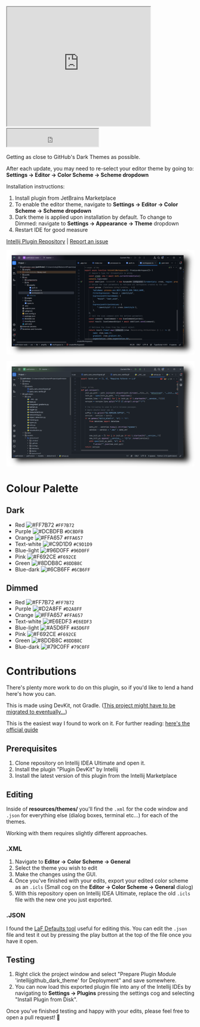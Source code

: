 <iframe width="384px" height="319px" src="https://plugins.jetbrains.com/embeddable/card/19291"></iframe>

<iframe width="245px" height="48px" src="https://plugins.jetbrains.com/embeddable/install/19291"></iframe>

Getting as close to GitHub's Dark Themes as possible.

After each update, you may need to re-select your editor theme by going to: **Settings -> Editor -> Color Scheme -> Scheme dropdown**

Installation instructions:
1. Install plugin from JetBrains Marketplace
2. To enable the editor theme, navigate to **Settings -> Editor -> Color Scheme -> Scheme dropdown**
3. Dark theme is applied upon installation by default. To change to Dimmed: navigate to **Settings -> Appearance -> Theme** dropdown
4. Restart IDE for good measure
 
[Intellij Plugin Repository](https://plugins.jetbrains.com/plugin/19291-github-dark) | [Report an issue](https://github.com/toby-j/Intellij_GitHub_Dark_Theme/issues)  

![Screenshot](screenshots/7-small.png)

![Screenshot](screenshots/8-small.png)
 
# Colour Palette
## Dark
- Red ![#FF7B72](https://placehold.co/15x15/FF7B72/FF7B72.png) `#FF7B72`
- Purple ![#DCBDFB](https://placehold.co/15x15/DCBDFB/DCBDFB.png) `#DCBDFB`
- Orange ![#FFA657](https://placehold.co/15x15/FFA657/FFA657.png) `#FFA657`
- Text-white ![#C9D1D9](https://placehold.co/15x15/C9D1D9/C9D1D9.png) `#C9D1D9`
- Blue-light ![#96D0FF](https://placehold.co/15x15/a5d6ff/a5d6ff.png) `#96D0FF`
- Pink ![#F692CE](https://placehold.co/15x15/F692CE/F692CE.png) `#F692CE`
- Green ![#8DDB8C](https://placehold.co/15x15/8DDB8C/8DDB8C.png) `#8DDB8C`
- Blue-dark ![#6CB6FF](https://placehold.co/15x15/6cb6ff/6cb6ff.png) `#6CB6FF`
## Dimmed
- Red ![#FF7B72](https://placehold.co/15x15/FF7B72/FF7B72.png) `#FF7B72`
- Purple ![#D2A8FF](https://placehold.co/15x15/D2A8FF/D2A8FF.png) `#D2A8FF`
- Orange ![#FFA657](https://placehold.co/15x15/FFA657/FFA657.png) `#FFA657`
- Text-white ![#E6EDF3](https://placehold.co/15x15/E6EDF3/E6EDF3.png) `#E6EDF3`
- Blue-light ![#A5D6FF](https://placehold.co/15x15/A5D6FF/A5D6FF.png) `#A5D6FF`
- Pink ![#F692CE](https://placehold.co/15x15/F692CE/F692CE.png) `#F692CE`
- Green ![#8DDB8C](https://placehold.co/15x15/8DDB8C/8DDB8C.png) `#8DDB8C`
- Blue-dark ![#79C0FF](https://placehold.co/15x15/79C0FF/79C0FF.png) `#79C0FF`

# Contributions

There's plenty more work to do on this plugin, so if you'd like to lend a hand here's how you can.

This is made using DevKit, not Gradle. ([This project might have to be migrated to eventually...](https://plugins.jetbrains.com/docs/intellij/migrating-plugin-devkit-to-gradle.html))

This is the easiest way I found to work on it. For further reading: [here's the official guide](https://plugins.jetbrains.com/docs/intellij/themes-getting-started.html?from=DevkitOpenThemeReference#gradle-based-theme-project)

## Prerequisites 
1. Clone repository on Intellij IDEA Ultimate and open it.
2. Install the plugin "Plugin DevKit" by Intellij
3. Install the latest version of this plugin from the Intellij Marketplace
## Editing
Inside of **resources/themes/** you'll find the `.xml` for the code window and `.json` for everything else (dialog boxes, terminal etc...) for each of the themes.

Working with them requires slightly different approaches.

### .XML
1. Navigate to **Editor -> Color Scheme -> General**
2. Select the theme you wish to edit
3. Make the changes using the GUI.
4. Once you've finished with your edits, export your edited color scheme as an `.icls` (Small cog on the **Editor -> Color Scheme -> General** dialog)
5. With this repository open on Intellij IDEA Ultimate, replace the old `.icls` file with the new one you just exported.

### .JSON
I found the [LaF Defaults tool](https://plugins.jetbrains.com/docs/intellij/internal-ui-laf-defaults.html) useful for editing this.
You can edit the `.json` file and test it out by pressing the play button at the top of the file once you have it open.

## Testing
1. Right click the project window and select "Prepare Plugin Module 'intellijgithub_dark_theme' for Deployment" and save somewhere.
2. You can now load this exported plugin file into any of the Intellij IDEs by navigating to **Settings -> Plugins** pressing the settings cog and selecting "Install Plugin from Disk".

Once you've finished testing and happy with your edits, please feel free to open a pull request! 🚀
